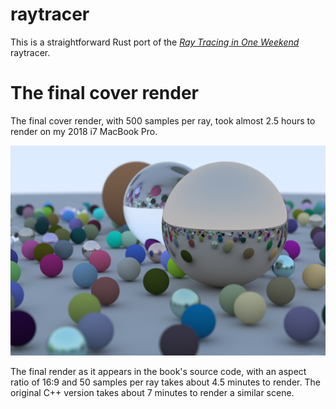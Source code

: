 # raytracer

This is a straightforward Rust port of the [_Ray Tracing in One Weekend_][rotw]
raytracer.

# The final cover render

The final cover render, with 500 samples per ray, took almost 2.5 hours to
render on my 2018 i7 MacBook Pro.

![](./final/final.png)

The final render as it appears in the book's source code, with an aspect ratio
of 16:9 and 50 samples per ray takes about 4.5 minutes to render. The original
C++ version takes about 7 minutes to render a similar scene.

[rotw]: https://raytracing.github.io/books/RayTracingInOneWeekend.html
